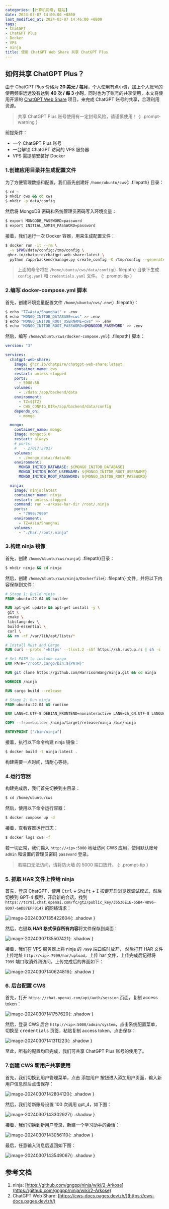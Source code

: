 ```yaml
---
categories: [计算机网络, 建站]
date: 2024-03-07 14:00:00 +0800
last_modified_at: 2024-03-07 14:46:00 +0800
tags:
- ChatGPT
- ChatGPT Plus
- Docker
- VPS
- ninja
title: 使用 ChatGPT Web Share 共享 ChatGPT Plus
---
```


## 如何共享 ChatGPT Plus？

由于 ChatGPT Plus 价格为 **20 美元 / 每月**，个人使用有点小贵，加上个人账号的使用频率远远没有达到 **40 次 / 每 3 小时**，同时也为了账号的共享使用，本文将使用开源的 [ChatGPT Web Share](https://github.com/chatpire/chatgpt-web-share) 项目，来完成 ChatGPT 账号的共享，合理利用资源。

> 共享 ChatGPT Plus 账号使用有一定封号风险，请谨慎使用！
{: .prompt-warning }

前提条件：

- 一个 ChatGPT Plus 账号
- 一台解锁 ChatGPT 访问的 VPS 服务器
- VPS 需提前安装好 Docker

### 1.创建应用目录并生成配置文件

为了方便管理数据和配置，我们首先创建好 `/home/ubuntu/cws`{: .filepath} 目录：

```bash
$ cd ~
$ mkdir cws && cd cws
$ mkdir -p data/config
```

然后将 MongoDB 密码和系统管理员密码写入环境变量：

```bash
$ export MONGODB_PASSWORD=password
$ export INITIAL_ADMIN_PASSWORD=password
```

接着，我们运行一次 Docker 容器，用来生成配置文件：

```bash
$ docker run -it --rm \
  -v $PWD/data/config:/tmp/config \
 ghcr.io/chatpire/chatgpt-web-share:latest \
  python /app/backend/manage.py create_config -O /tmp/config --generate-secrets --mongodb-url "mongodb://cws:${MONGODB_PASSWORD}@mongo:27017" --initial-admin-password "${INITIAL_ADMIN_PASSWORD}" --chatgpt-base-url http://ninja:7999/backend-api/
```

> 上面的命令将在 `/home/ubuntu/cws/data/config`{: .filepath} 目录下生成 `config.yaml` 和 `credentials.yaml` 文件。
{: .prompt-tip }

### 2.编写 docker-compose.yml 脚本

首先，创建环境变量配置文件 `/home/ubuntu/cws/.env`{: .filepath}：

```bash
$ echo "TZ=Asia/Shanghai" > .env
$ echo "MONGO_INITDB_DATABASE=cws" >> .env
$ echo "MONGO_INITDB_ROOT_USERNAME=cws" >> .env
$ echo "MONGO_INITDB_ROOT_PASSWORD=$MONGODB_PASSWORD" >> .env
```

然后，编写 `/home/ubuntu/cws/docker-compose.yml`{: .filepath} 脚本：

```yaml
version: "3"

services:
  chatgpt-web-share:
    image: ghcr.io/chatpire/chatgpt-web-share:latest
    container_name: cws
    restart: unless-stopped
    ports:
      - 5000:80
    volumes:
      - ./data:/app/backend/data
    environment:
      - TZ=${TZ}
      - CWS_CONFIG_DIR=/app/backend/data/config
    depends_on:
      - mongo

  mongo:
    container_name: mongo
    image: mongo:6.0
    restart: always
    # ports:
    #   - 27017:27017
    volumes:
      - ./mongo_data:/data/db
    environment:
      MONGO_INITDB_DATABASE: ${MONGO_INITDB_DATABASE}
      MONGO_INITDB_ROOT_USERNAME: ${MONGO_INITDB_ROOT_USERNAME}
      MONGO_INITDB_ROOT_PASSWORD: ${MONGO_INITDB_ROOT_PASSWORD}

  ninja:
    image: ninja:latest
    container_name: ninja
    restart: unless-stopped
    command: run --arkose-har-dir /root/.ninja
    ports:
      - "7999:7999"
    environment:
      - TZ=Asia/Shanghai
    volumes:
      - "./har:/root/.ninja"
```

### 3.构建 ninja 镜像

首先，创建 `/home/ubuntu/cws/ninja`{: .filepath}目录：

```bash
$ mkdir ninja && cd ninja
```

然后，创建 `/home/ubuntu/cws/ninja/Dockerfile`{: .filepath} 文件，并将以下内容保存到文件：

```dockerfile
# Stage 1: Build ninja
FROM ubuntu:22.04 AS builder

RUN apt-get update && apt-get install -y \
 git \
 cmake \
 libclang-dev \
 build-essential \
 curl \
 && rm -rf /var/lib/apt/lists/*

# Install Rust and Cargo
RUN curl --proto '=https' --tlsv1.2 -sSf https://sh.rustup.rs | sh -s -- -y

# Set PATH to include cargo
ENV PATH="/root/.cargo/bin:${PATH}"

RUN git clone https://github.com/HarrisonWang/ninja.git && cd ninja

WORKDIR /ninja

RUN cargo build --release

# Stage 2: Run ninja
FROM ubuntu:22.04 AS runtime

ENV LANG=C.UTF-8 DEBIAN_FRONTEND=noninteractive LANG=zh_CN.UTF-8 LANGUAGE=zh_CN.UTF-8 LC_ALL=C

COPY --from=builder /ninja/target/release/ninja /bin/ninja

ENTRYPOINT ["/bin/ninja"]
```

接着，执行以下命令构建 ninja 镜像：

```bash
$ docker build -t ninja:latest .
```

构建需要一点时间，请耐心等待。

### 4.运行容器

构建完成后，我们首先切换到主目录：

```bash
$ cd /home/ubuntu/cws
```

然后，使用以下命令运行容器：

```bash
$ docker compose up -d
```

接着，查看容器运行日志：

```bash
$ docker logs cws -f
```

若一切正常，我们输入 `http://<ip>:5000` 地址访问 CWS 应用，使用默认账号 `admin` 和设置的管理员密码 `password` 登录。

> 若端口无法访问，请将防火墙 的 5000 端口放开。
{: .prompt-tip }

### 5. 抓取 HAR 文件上传给 ninja

首先，登录 ChatGPT，使用 <kbd>Ctrl</kbd> + <kbd>Shift</kbd> + <kbd>I</kbd> 按键开启浏览器调试模式，然后切换到 GPT-4 模型，开启新的会话，找到 `https://tcr9i.chat.openai.com/fc/gt2/public_key/35536E1E-65B4-4D96-9D97-6ADB7EFF8147` 的网络请求：

![image-20240307135422604](/img/image-20240307135422604.png){: .shadow }

然后，右键**以 HAR 格式保存所有内容**将文件保存到桌面：

![image-20240307135507421](/img/image-20240307135507421.png){: .shadow }

接着，我们在 VPS 服务器上将 ninja 的 `7999` 端口临时放开， 然后打开 HAR 文件上传地址 `http://<ip>:7999/har/upload`，上传 har 文件，上传完成后记得将 `7999` 端口取消外网访问，上传完成后的界面如下：

![image-20240307140624816](/img/image-20240307140624816.png){: .shadow }

### 6. 后台配置 CWS

首先，打开 `https://chat.openai.com/api/auth/session` 页面，复制 access token：

![image-20240307141757620](/img/image-20240307141757620.png){: .shadow }

然后，登录 CWS 后台 `http://<ip>:5000/admin/system`，点击系统配置菜单，切换至 <kbd>credentials</kbd> 页签，粘贴复制 access token，点击<kbd>保存</kbd>：

![image-20240307141311223](/img/image-20240307141311223.png){: .shadow }

至此，所有的配置均已完成，我们可共享 ChatGPT Plus 账号的使用了。

### 7.创建 CWS 新用户共享使用

首先，我们切换到用户管理菜单，点击 <kbd>添加用户</kbd> 按钮进入添加用户页面，输入新用户信息然后点击<kbd>保存</kbd>：

![image-20240307142804120](/img/image-20240307142804120.png){: .shadow }

然后，我们给新账号设置 100 次调用 gpt_4，如下图：

![image-20240307143302927](/img/image-20240307143302927.png){: .shadow }

接着，我们切换到新用户登录，新建一个学习助手的会话：

![image-20240307143056110](/img/image-20240307143056110.png){: .shadow }

最后，任意输入消息后返回如下图：

![image-20240307143549067](/img/image-20240307143549067.png){: .shadow }

## 参考文档

1. ninja: [https://github.com/gngpp/ninja/wiki/2-Arkose](https://github.com/gngpp/ninja/wiki/2-Arkose)
2. ChatGPT Web Share: [https://cws-docs.pages.dev/zh/](https://cws-docs.pages.dev/zh/)
